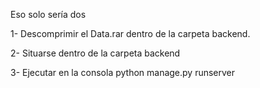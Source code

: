 Eso solo sería dos 

1- Descomprimir el Data.rar dentro de la carpeta backend.

2- Situarse dentro de la carpeta backend

3- Ejecutar en la consola  python manage.py runserver
